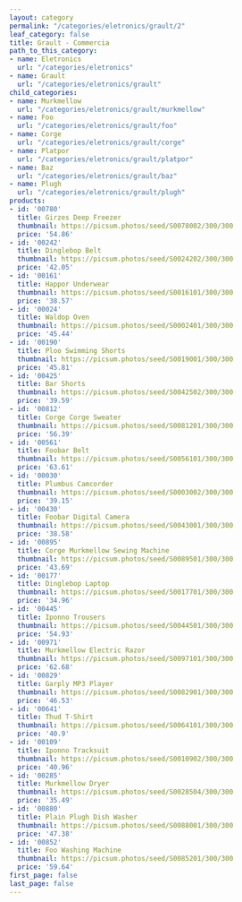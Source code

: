 ```yaml
---
layout: category
permalink: "/categories/eletronics/grault/2"
leaf_category: false
title: Grault - Commercia
path_to_this_category:
- name: Eletronics
  url: "/categories/eletronics"
- name: Grault
  url: "/categories/eletronics/grault"
child_categories:
- name: Murkmellow
  url: "/categories/eletronics/grault/murkmellow"
- name: Foo
  url: "/categories/eletronics/grault/foo"
- name: Corge
  url: "/categories/eletronics/grault/corge"
- name: Platpor
  url: "/categories/eletronics/grault/platpor"
- name: Baz
  url: "/categories/eletronics/grault/baz"
- name: Plugh
  url: "/categories/eletronics/grault/plugh"
products:
- id: '00780'
  title: Girzes Deep Freezer
  thumbnail: https://picsum.photos/seed/S0078002/300/300
  price: '54.86'
- id: '00242'
  title: Dinglebop Belt
  thumbnail: https://picsum.photos/seed/S0024202/300/300
  price: '42.05'
- id: '00161'
  title: Happor Underwear
  thumbnail: https://picsum.photos/seed/S0016101/300/300
  price: '38.57'
- id: '00024'
  title: Waldop Oven
  thumbnail: https://picsum.photos/seed/S0002401/300/300
  price: '45.44'
- id: '00190'
  title: Ploo Swimming Shorts
  thumbnail: https://picsum.photos/seed/S0019001/300/300
  price: '45.81'
- id: '00425'
  title: Bar Shorts
  thumbnail: https://picsum.photos/seed/S0042502/300/300
  price: '39.59'
- id: '00812'
  title: Corge Corge Sweater
  thumbnail: https://picsum.photos/seed/S0081201/300/300
  price: '56.39'
- id: '00561'
  title: Foobar Belt
  thumbnail: https://picsum.photos/seed/S0056101/300/300
  price: '63.61'
- id: '00030'
  title: Plumbus Camcorder
  thumbnail: https://picsum.photos/seed/S0003002/300/300
  price: '39.15'
- id: '00430'
  title: Foobar Digital Camera
  thumbnail: https://picsum.photos/seed/S0043001/300/300
  price: '38.58'
- id: '00895'
  title: Corge Murkmellow Sewing Machine
  thumbnail: https://picsum.photos/seed/S0089501/300/300
  price: '43.69'
- id: '00177'
  title: Dinglebop Laptop
  thumbnail: https://picsum.photos/seed/S0017701/300/300
  price: '34.96'
- id: '00445'
  title: Iponno Trousers
  thumbnail: https://picsum.photos/seed/S0044501/300/300
  price: '54.93'
- id: '00971'
  title: Murkmellow Electric Razor
  thumbnail: https://picsum.photos/seed/S0097101/300/300
  price: '62.68'
- id: '00829'
  title: Garply MP3 Player
  thumbnail: https://picsum.photos/seed/S0082901/300/300
  price: '46.53'
- id: '00641'
  title: Thud T-Shirt
  thumbnail: https://picsum.photos/seed/S0064101/300/300
  price: '40.9'
- id: '00109'
  title: Iponno Tracksuit
  thumbnail: https://picsum.photos/seed/S0010902/300/300
  price: '40.96'
- id: '00285'
  title: Murkmellow Dryer
  thumbnail: https://picsum.photos/seed/S0028504/300/300
  price: '35.49'
- id: '00880'
  title: Plain Plugh Dish Washer
  thumbnail: https://picsum.photos/seed/S0088001/300/300
  price: '47.38'
- id: '00852'
  title: Foo Washing Machine
  thumbnail: https://picsum.photos/seed/S0085201/300/300
  price: '59.64'
first_page: false
last_page: false
---
```


